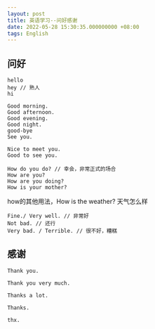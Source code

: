 ```yaml
---
layout: post
title: 英语学习--问好感谢
date: 2022-05-28 15:30:35.000000000 +08:00
tags: English
---
```


## 问好

```
hello
hey // 熟人
hi
```

```
Good morning.
Good afternoon.
Good evening.
Good night.
good-bye
See you.
```

```
Nice to meet you.
Good to see you.
```

```
How do you do? // 幸会，非常正式的场合
How are you?
How are you doing?
How is your mother?
```
how的其他用法，How is the weather? 天气怎么样


```
Fine./ Very well. // 非常好
Not bad. // 还行
Very bad. / Terrible. // 很不好，糟糕
```

## 感谢

```
Thank you.

Thank you very much.

Thanks a lot.

Thanks.

thx.
```
